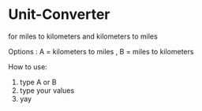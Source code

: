 # Unit-Converter
for miles to kilometers and kilometers to miles

Options :  A = kilometers to miles ,  B = miles to kilometers

How to use:
1. type A or B
2. type your values
3. yay
